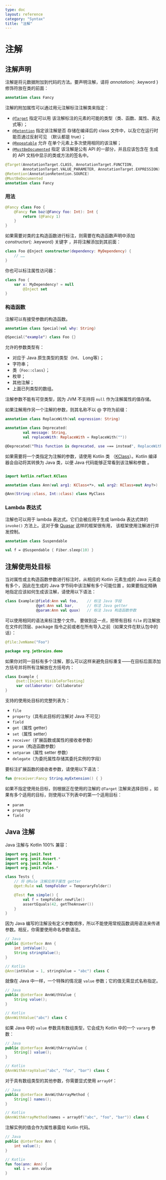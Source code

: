 ```yaml
---
type: doc
layout: reference
category: "Syntax"
title: "注解"
---
```


# 注解

## 注解声明
注解是将元数据附加到代码的方法。要声明注解，请将 *annotation*{: .keyword } 修饰符放在类的前面：

``` kotlin
annotation class Fancy
```

注解的附加属性可以通过用元注解标注注解类来指定：

  * [`@Target`](https://kotlinlang.org/api/latest/jvm/stdlib/kotlin.annotation/-target/index.html) 指定可以用
    该注解标注的元素的可能的类型（类、函数、属性、表达式等）；
  * [`@Retention`](https://kotlinlang.org/api/latest/jvm/stdlib/kotlin.annotation/-retention/index.html) 指定该注解是否
    存储在编译后的 class 文件中，以及它在运行时能否通过反射可见
    （默认都是 true）；
  * [`@Repeatable`](https://kotlinlang.org/api/latest/jvm/stdlib/kotlin.annotation/-repeatable/index.html) 允许
    在单个元素上多次使用相同的该注解；
  * [`@MustBeDocumented`](https://kotlinlang.org/api/latest/jvm/stdlib/kotlin.annotation/-must-be-documented/index.html) 指定
     该注解是公有 API 的一部分，并且应该包含在
     生成的 API 文档中显示的类或方法的签名中。

``` kotlin
@Target(AnnotationTarget.CLASS, AnnotationTarget.FUNCTION,
        AnnotationTarget.VALUE_PARAMETER, AnnotationTarget.EXPRESSION)
@Retention(AnnotationRetention.SOURCE)
@MustBeDocumented
annotation class Fancy
```

### 用法

``` kotlin
@Fancy class Foo {
    @Fancy fun baz(@Fancy foo: Int): Int {
        return (@Fancy 1)
    }
}
```

如果需要对类的主构造函数进行标注，则需要在构造函数声明中添加 *constructor*{: .keyword} 关键字
，并将注解添加到其前面：


``` kotlin
class Foo @Inject constructor(dependency: MyDependency) {
    // ……
}
```

你也可以标注属性访问器：

``` kotlin
class Foo {
    var x: MyDependency? = null
        @Inject set
}
```

### 构造函数

注解可以有接受参数的构造函数。

``` kotlin
annotation class Special(val why: String)

@Special("example") class Foo {}
```

允许的参数类型有：

 * 对应于 Java 原生类型的类型（Int、 Long等）；
 * 字符串；
 * 类（`Foo::class`）；
 * 枚举；
 * 其他注解；
 * 上面已列类型的数组。

注解参数不能有可空类型，因为 JVM 不支持将 `null` 作为<!--
-->注解属性的值存储。

如果注解用作另一个注解的参数，则其名称不以 @ 字符为前缀：

``` kotlin
annotation class ReplaceWith(val expression: String)

annotation class Deprecated(
        val message: String,
        val replaceWith: ReplaceWith = ReplaceWith(""))

@Deprecated("This function is deprecated, use === instead", ReplaceWith("this === other"))
```

如果需要将一个类指定为注解的参数，请使用 Kotlin 类
（[KClass](https://kotlinlang.org/api/latest/jvm/stdlib/kotlin.reflect/-k-class/index.html)）。Kotlin 编译器会<!--
-->自动将其转换为 Java 类，以便 Java 代码能够正常看到该注解和参数
。

``` kotlin

import kotlin.reflect.KClass

annotation class Ann(val arg1: KClass<*>, val arg2: KClass<out Any?>)

@Ann(String::class, Int::class) class MyClass
```

### Lambda 表达式

注解也可以用于 lambda 表达式。它们会被应用于生成 lambda 表达式体的 `invoke()`
方法上。这对于像 [Quasar](http://www.paralleluniverse.co/quasar/) 这样的框架很有用，
该框架使用注解进行并发控制。

``` kotlin
annotation class Suspendable

val f = @Suspendable { Fiber.sleep(10) }
```

## 注解使用处目标

当对属性或主构造函数参数进行标注时，从相应的 Kotlin 元素<!--
-->生成的 Java 元素会有多个，因此在生成的 Java 字节码中该注解有多个可能位置
。如果要指定精确地指定应该如何生成该注解，请使用以下语法：

``` kotlin
class Example(@field:Ann val foo,    // 标注 Java 字段
              @get:Ann val bar,      // 标注 Java getter
              @param:Ann val quux)   // 标注 Java 构造函数参数
```

可以使用相同的语法来标注整个文件。 要做到这一点，把带有目标 `file` 的注解放在<!--
-->文件的顶层、package 指令之前或者在所有导入之前（如果文件在默认包中的话）：

``` kotlin
@file:JvmName("Foo")

package org.jetbrains.demo
```

如果你对同一目标有多个注解，那么可以这样来避免目标重复——在目标后面添加方括号<!--
-->并将所有注解放在方括号内：

``` kotlin
class Example {
     @set:[Inject VisibleForTesting]
     var collaborator: Collaborator
}
```

支持的使用处目标的完整列表为：

  * `file`
  * `property`（具有此目标的注解对 Java 不可见）
  * `field`
  * `get`（属性 getter）
  * `set`（属性 setter）
  * `receiver`（扩展函数或属性的接收者参数）
  * `param`（构造函数参数）
  * `setparam`（属性 setter 参数）
  * `delegate`（为委托属性存储其委托实例的字段）

要标注扩展函数的接收者参数，请使用以下语法：

``` kotlin
fun @receiver:Fancy String.myExtension() { }
```

如果不指定使用处目标，则根据正在使用的注解的 `@Target` 注解来选择目标
。如果有多个适用的目标，则使用以下列表中的第一个适用目标：

  * `param`
  * `property`
  * `field`


## Java 注解

Java 注解与 Kotlin 100% 兼容：

``` kotlin
import org.junit.Test
import org.junit.Assert.*
import org.junit.Rule
import org.junit.rules.*

class Tests {
    // 将 @Rule 注解应用于属性 getter
    @get:Rule val tempFolder = TemporaryFolder()

    @Test fun simple() {
        val f = tempFolder.newFile()
        assertEquals(42, getTheAnswer())
    }
}
```

因为 Java 编写的注解没有定义参数顺序，所以不能使用常规函数调用<!--
-->语法来传递参数。相反，你需要使用命名参数语法。

``` java
// Java
public @interface Ann {
    int intValue();
    String stringValue();
}
```

``` kotlin
// Kotlin
@Ann(intValue = 1, stringValue = "abc") class C
```

就像在 Java 中一样，一个特殊的情况是 `value` 参数；它的值无需显式名称指定。

``` java
// Java
public @interface AnnWithValue {
    String value();
}
```

``` kotlin
// Kotlin
@AnnWithValue("abc") class C
```

如果 Java 中的 `value` 参数具有数组类型，它会成为 Kotlin 中的一个 `vararg` 参数：

``` java
// Java
public @interface AnnWithArrayValue {
    String[] value();
}
```

``` kotlin
// Kotlin
@AnnWithArrayValue("abc", "foo", "bar") class C
```

对于具有数组类型的其他参数，你需要显式使用 `arrayOf`：

``` java
// Java
public @interface AnnWithArrayMethod {
    String[] names();
}
```

``` kotlin
// Kotlin
@AnnWithArrayMethod(names = arrayOf("abc", "foo", "bar")) class C
```

注解实例的值会作为属性暴露给 Kotlin 代码。

``` java
// Java
public @interface Ann {
    int value();
}
```

``` kotlin
// Kotlin
fun foo(ann: Ann) {
    val i = ann.value
}
```
